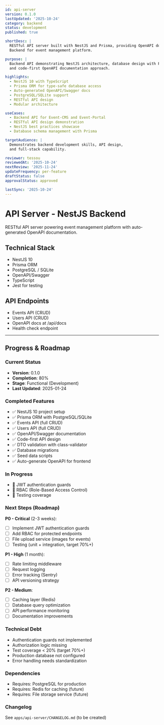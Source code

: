 ```yaml
---
id: api-server
version: 0.1.0
lastUpdated: '2025-10-24'
category: backend
status: development
published: true

shortDesc: |
  RESTful API server built with NestJS and Prisma, providing OpenAPI documentation.
  Backend for event management platform.

purpose: |
  Backend API demonstrating NestJS architecture, database design with Prisma,
  and code-first OpenAPI documentation approach.

highlights:
  - NestJS 10 with TypeScript
  - Prisma ORM for type-safe database access
  - Auto-generated OpenAPI/Swagger docs
  - PostgreSQL/SQLite support
  - RESTful API design
  - Modular architecture

useCases:
  - Backend API for Event-CMS and Event-Portal
  - RESTful API design demonstration
  - NestJS best practices showcase
  - Database schema management with Prisma

targetAudience: |
  Demonstrates backend development skills, API design,
  and full-stack capability.

reviewer: tessou
reviewedAt: '2025-10-24'
nextReview: '2025-11-24'
updateFrequency: per-feature
draftStatus: false
approvalStatus: approved

lastSync: '2025-10-24'
---
```


# API Server - NestJS Backend

RESTful API server powering event management platform with auto-generated OpenAPI documentation.

## Technical Stack
- NestJS 10
- Prisma ORM
- PostgreSQL / SQLite
- OpenAPI/Swagger
- TypeScript
- Jest for testing

## API Endpoints
- Events API (CRUD)
- Users API (CRUD)
- OpenAPI docs at /api/docs
- Health check endpoint

---

## Progress & Roadmap

### Current Status
- **Version**: 0.1.0
- **Completion**: 80%
- **Stage**: Functional (Development)
- **Last Updated**: 2025-01-24

### Completed Features
- ✅ NestJS 10 project setup
- ✅ Prisma ORM with PostgreSQL/SQLite
- ✅ Events API (full CRUD)
- ✅ Users API (full CRUD)
- ✅ OpenAPI/Swagger documentation
- ✅ Code-first API design
- ✅ DTO validation with class-validator
- ✅ Database migrations
- ✅ Seed data scripts
- ✅ Auto-generate OpenAPI for frontend

### In Progress
- 🚧 JWT authentication guards
- 🚧 RBAC (Role-Based Access Control)
- 🚧 Testing coverage

### Next Steps (Roadmap)

**P0 - Critical** (2-3 weeks):
- [ ] Implement JWT authentication guards
- [ ] Add RBAC for protected endpoints
- [ ] File upload service (images for events)
- [ ] Testing (unit + integration, target 70%+)

**P1 - High** (1 month):
- [ ] Rate limiting middleware
- [ ] Request logging
- [ ] Error tracking (Sentry)
- [ ] API versioning strategy

**P2 - Medium**:
- [ ] Caching layer (Redis)
- [ ] Database query optimization
- [ ] API performance monitoring
- [ ] Documentation improvements

### Technical Debt
- Authentication guards not implemented
- Authorization logic missing
- Test coverage < 20% (target 70%+)
- Production database not configured
- Error handling needs standardization

### Dependencies
- Requires: PostgreSQL for production
- Requires: Redis for caching (future)
- Requires: File storage service (future)

### Changelog
See `apps/api-server/CHANGELOG.md` (to be created)
